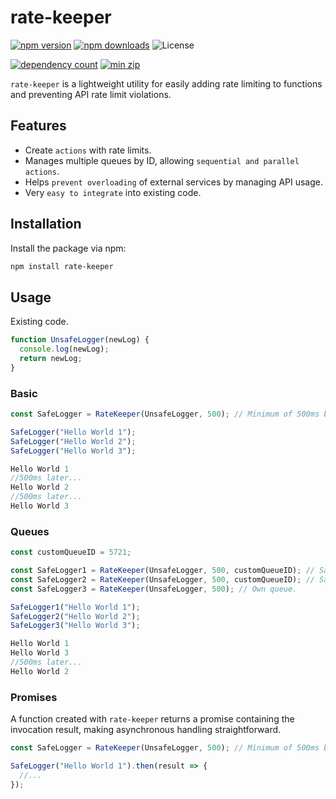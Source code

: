 # rate-keeper

[![npm version](https://img.shields.io/npm/v/rate-keeper)](https://www.npmjs.com/package/rate-keeper) [![npm downloads](https://img.shields.io/npm/dm/rate-keeper)](https://www.npmjs.com/package/rate-keeper) ![License](https://img.shields.io/npm/l/rate-keeper)

[![dependency count](https://badgen.net/bundlephobia/dependency-count/rate-keeper)](https://bundlephobia.com/package/rate-keeper) [![min zip](https://badgen.net/bundlephobia/minzip/rate-keeper)](https://bundlephobia.com/package/rate-keeper)

`rate-keeper` is a lightweight utility for easily adding rate limiting to functions and preventing API rate limit violations.

## Features

- Create `actions` with rate limits.
- Manages multiple queues by ID, allowing `sequential and parallel actions`.
- Helps `prevent overloading` of external services by managing API usage.
- Very `easy to integrate` into existing code.
  
## Installation

Install the package via npm:

```bash
npm install rate-keeper
```

## Usage
Existing code.
```javascript
function UnsafeLogger(newLog) {
  console.log(newLog);
  return newLog;
}
```
### Basic
```javascript
const SafeLogger = RateKeeper(UnsafeLogger, 500); // Minimum of 500ms between calls.

SafeLogger("Hello World 1");
SafeLogger("Hello World 2");
SafeLogger("Hello World 3");
```
```javascript
Hello World 1
//500ms later...
Hello World 2
//500ms later...
Hello World 3
```
### Queues
```javascript
const customQueueID = 5721;

const SafeLogger1 = RateKeeper(UnsafeLogger, 500, customQueueID); // Same queue as Logger2.
const SafeLogger2 = RateKeeper(UnsafeLogger, 500, customQueueID); // Same queue as Logger1.
const SafeLogger3 = RateKeeper(UnsafeLogger, 500); // Own queue.

SafeLogger1("Hello World 1");
SafeLogger2("Hello World 2");
SafeLogger3("Hello World 3");
```
```javascript
Hello World 1
Hello World 3
//500ms later...
Hello World 2
```

### Promises
A function created with `rate-keeper` returns a promise containing the invocation result, making asynchronous handling straightforward.
```javascript
const SafeLogger = RateKeeper(UnsafeLogger, 500); // Minimum of 500ms between calls.

SafeLogger("Hello World 1").then(result => {
  //...
});
```
